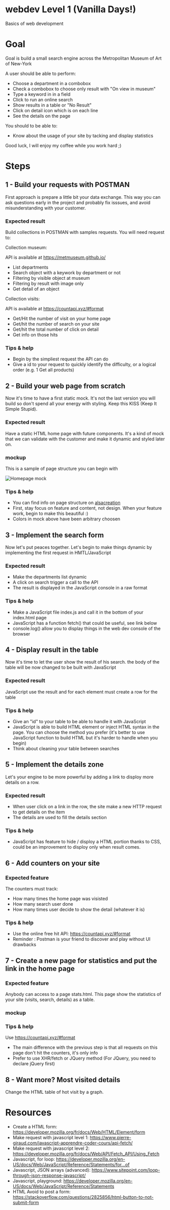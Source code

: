 # webdev Level 1 (Vanilla Days!)

Basics of web development

# Goal

Goal is build a small search engine across the Metropolitan Museum of Art of New-York

A user should be able to perform:

- Choose a department in a combobox
- Check a combobox to choose only result with "On view in museum"
- Type a keyword in in a field
- Click to run an online search
- Show results in a table or "No Result" 
- Click on detail icon which is on each line
- See the details on the page 

You should to be able to:

- Know about the usage of your site by tacking and display statistics


Good luck, I will enjoy my coffee while you work hard ;)

# Steps

## 1 - Build your requests with POSTMAN

First approach is prepare a little bit your data exchange. This way you can ask questions early in the project and probably fix isssues, and avoid misunderstanding with your customer.

### Expected result

Build collections in POSTMAN with samples requests. You will need request to:

Collection museum:

API is available at https://metmuseum.github.io/

- List departments
- Search object with a keywork by department or not
- Filtering by visible object at museum
- Filtering by result with image only 
- Get detail of an object

Collection visits:

API is available at https://countapi.xyz/#format

- Get/Hit the number of visit on your home page
- Get/hit the number of search on your site
- Get/hit the total number of click on detail 
- Get info on those hits

### Tips & help

- Begin by the simpliest request the API can do
- Give a id to your request to quickly identify the difficulty, or a logical order (e.g. 1 Get all products)

## 2 - Build your web page from scratch

Now it's time to have a first static mock. It's not the last version you will build so don't spend all your energy with styling. Keep this KISS (Keep It Simple Stupid).

### Expected result

Have a static HTML home page with future components. It's a kind of mock that we can validate with the customer and make it dynamic and styled later on.

### mockup

This is a sample of page structure you can begin with

![Homepage mock](docs/img/home_mock.png)

### Tips & help

- You can find info on page structure on [alsacreation](https://www.alsacreations.com/article/lire/1376-html5-section-article-nav-header-footer-aside.html)
- First, stay focus on feature and content, not design. When your feature work, begin to make this beautiful :)
- Colors in mock above have been arbitrary choosen 

## 3 - Implement the search form

Now let's put peaces together. Let's begin to make things dynamic by implementing the first request in HMTL/JavaScript

### Expected result

- Make the departments list dynamic
- A click on search trigger a call to the API
- The result is displayed in the JavaScript console in a raw format

### Tips & help

- Make a JavaScript file index.js and call it in the bottom of your index.html page
- JavaScript has a function fetch() that could be useful, see link below
- console.log() allow you to display things in the web dev console of the browser

## 4 - Display result in the table

Now it's time to let the user show the result of his search. the body of the table will be now changed to be built with JavaScript

### Expected result

JavaScript use the result and for each element must create a row for the table 

### Tips & help

- Give an "id" to your table to be able to handle it with JavaScript
- JavaScript is able to build HTML element or inject HTML syntax in the page. You can choose the method you prefer (it's better to use JavaScript function to build HTML but it's harder to handle when you begin)
- Think about cleaning your table between searches

## 5 - Implement the details zone

Let's your engine to be more powerful by adding a link to disploy more details on a row.

### Expected result

- When user click on a link in the row, the site make a new HTTP request to get details on the item
- The details are used to fill the details section

### Tips & help

- JavaScript has feature to hide / disploy a HTML portion thanks to CSS, could be an improvement to disploy only when result comes.

## 6 - Add counters on your site

### Expected feature

The counters must track:

- How many times the home page was visisted
- How many search user done
- How many times user decide to show the detail (whatever it is)

### Tips & help

- Use the online free hit API: https://countapi.xyz/#format
- Reminder : Postman is your friend to discover and play without UI drawbacks

## 7 - Create a new page for statistics and put the link in the home page

### Expected feature

Anybody can access to a page stats.html. This page show the statistics of your site (visits, search, details) as a table.

### mockup

### Tips & help

Use https://countapi.xyz/#format

- The main difference with the previous step is that all requests on this page don't hit the counters, it's only info
- Prefer to use XHR/fetch or JQuery method (For JQuery, you need to declare jQuery first)

## 8 - Want more? Most visited details

Change the HTML table of hot visit by a graph.

# Resources

- Create a HTML form: https://developer.mozilla.org/fr/docs/Web/HTML/Element/form
- Make request with javascript level 1: https://www.pierre-giraud.com/javascript-apprendre-coder-cours/api-fetch/
- Make request with javascript level 2: https://developer.mozilla.org/fr/docs/Web/API/Fetch_API/Using_Fetch
- Javascript, for loop: https://developer.mozilla.org/en-US/docs/Web/JavaScript/Reference/Statements/for...of
- Javascript, JSON arrays (advanced): https://www.sitepoint.com/loop-through-json-response-javascript/
- Javascript, playground: https://developer.mozilla.org/en-US/docs/Web/JavaScript/Reference/Statements
- HTML Avoid to post a form: https://stackoverflow.com/questions/2825856/html-button-to-not-submit-form

